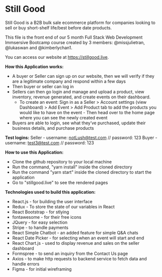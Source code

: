 # Still Good


Still Good is a B2B bulk sale ecommerce platform for companies looking to sell or buy short-shelf life/best before date products.

This file is the front end of our 5 month Full Stack Web Development Immsersive Bootcamp course created by 3 members: @missjulietran, @lukaswan and @kimberlychan1.

You can access our website at https://stillgood.live.


**How this Application works:**
- A buyer or Seller can sign up on our website, then we will verify if they are a legitimate company and respond within a few days
- Then buyer or seller can log in
- Sellers can then go login and manage and upload a product, view inventory, revenue generated, and create events on their dashboard. 
    - To create an event:  Sign in as a Seller > Account settings (view Dashboard) > Add Event > Add Product tab to add the products you would like to have on the event - Then head over to the home page where you can see the newly created event
- Buyers are able to login, see what they’ve purchased, update their business details, and purchase products

**Test logins:**
Seller - username: notLush@test.com // password: 123
Buyer - username: test3@test.com // password: 123

**How to use this Application:**

- Clone the github repository to your local machine
- Run the command, "yarn install" inside the cloned directory
- Run the command "yarn start" inside the cloned directory to start the application
- Go to "stillgood.live" to see the rendered pages


**Technologies used to build this application:**

- React.js - for building the user interface
- Redux - To store the state of our variables in React
- React Bootstrap - for stlying
- fontawesome - for their free icons
- JQuery - for easy selection
- Stripe - to handle payments
- React Simple Chatbot - an added feature for simple Q&A chats
- React Date Picker - for selecting when an event will start and end 
- React Chart.js - used to display revenue and sales on the seller dashboard
- Formspree - to send an inquiry from the Contact Us page
- Axios - to make http requests to backend service to fetch data and handle errors
- Figma - for initial wireframing


